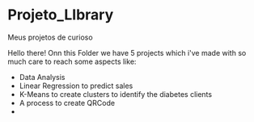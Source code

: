 # Projeto_LIbrary
Meus projetos de curioso

Hello there!
Onn this Folder we have 5 projects which i've made with so much care to reach some aspects like:
 - Data Analysis
 - Linear Regression to predict sales
 - K-Means to create clusters to identify the diabetes clients
 - A process to create QRCode
 - 
